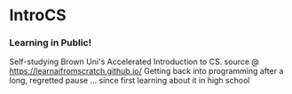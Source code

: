 # IntroCS   
### Learning in Public!
Self-studying Brown Uni's Accelerated Introduction to CS.       source @ https://learnaifromscratch.github.io/
Getting back into programming after a long, regretted pause ... since first learning about it in high school
